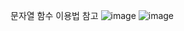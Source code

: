 
문자열 함수 이용법 참고 
![image](https://user-images.githubusercontent.com/85022962/148897585-9c5ae489-e2e0-4ffe-a844-f350d1ca1d12.png)
![image](https://user-images.githubusercontent.com/85022962/149851965-a369a4ba-96e9-41ee-adba-f85c06fd8dbb.png)



